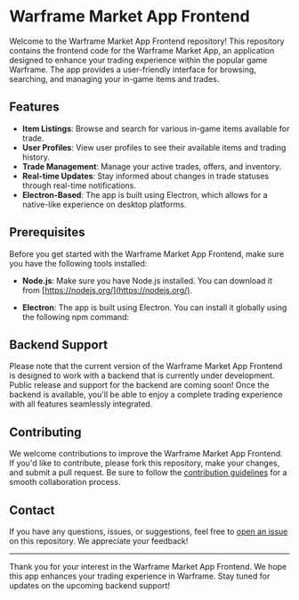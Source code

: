 # Warframe Market App Frontend

Welcome to the Warframe Market App Frontend repository! This repository contains the frontend code for the Warframe Market App, an application designed to enhance your trading experience within the popular game Warframe. The app provides a user-friendly interface for browsing, searching, and managing your in-game items and trades.

## Features

- **Item Listings**: Browse and search for various in-game items available for trade.
- **User Profiles**: View user profiles to see their available items and trading history.
- **Trade Management**: Manage your active trades, offers, and inventory.
- **Real-time Updates**: Stay informed about changes in trade statuses through real-time notifications.
- **Electron-Based**: The app is built using Electron, which allows for a native-like experience on desktop platforms.

## Prerequisites

Before you get started with the Warframe Market App Frontend, make sure you have the following tools installed:

- **Node.js**: Make sure you have Node.js installed. You can download it from [https://nodejs.org/](https://nodejs.org/).

- **Electron**: The app is built using Electron. You can install it globally using the following npm command:
  

## Backend Support

Please note that the current version of the Warframe Market App Frontend is designed to work with a backend that is currently under development. Public release and support for the backend are coming soon! Once the backend is available, you'll be able to enjoy a complete trading experience with all features seamlessly integrated.

## Contributing

We welcome contributions to improve the Warframe Market App Frontend. If you'd like to contribute, please fork this repository, make your changes, and submit a pull request. Be sure to follow the [contribution guidelines](CONTRIBUTING.md) for a smooth collaboration process.

## Contact

If you have any questions, issues, or suggestions, feel free to [open an issue](https://github.com/gizay101/warframe-market-app-frontend/issues) on this repository. We appreciate your feedback!

---

Thank you for your interest in the Warframe Market App Frontend. We hope this app enhances your trading experience in Warframe. Stay tuned for updates on the upcoming backend support!

